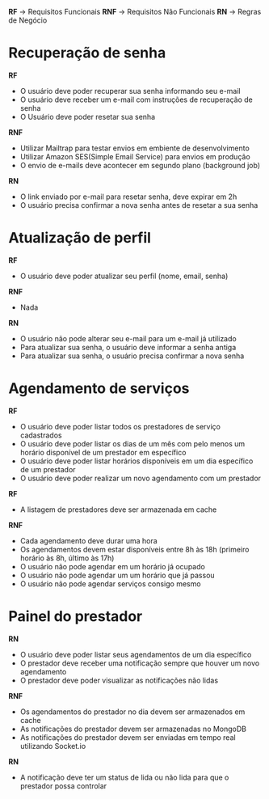 **RF**  ->  Requisitos Funcionais
**RNF** ->  Requisitos Não Funcionais
**RN**  ->  Regras de Negócio 

# Recuperação de senha

**RF**
- O usuário deve poder recuperar sua senha informando seu e-mail
- O usuário deve receber um e-mail com instruções de recuperação de senha
- O Usuário deve poder resetar sua senha

**RNF**
- Utilizar Mailtrap para testar envios em embiente de desenvolvimento
- Utilizar Amazon SES(Simple Email Service) para envios em produção
- O envio de e-mails deve acontecer em segundo plano (background job)

**RN**
- O link enviado por e-mail para resetar senha, deve expirar em 2h
- O usuário precisa confirmar a nova senha antes de resetar a sua senha

# Atualização de perfil

**RF**
- O usuário deve poder atualizar seu perfil (nome, email, senha)

**RNF**
- Nada

**RN**
- O usuário não pode alterar seu e-mail para um e-mail já utilizado
- Para atualizar sua senha, o usuário deve informar a senha antiga
- Para atualizar sua senha, o usuário precisa confirmar a nova senha

# Agendamento de serviços

**RF**
- O usuário deve poder listar todos os prestadores de serviço cadastrados
- O usuário deve poder listar os dias de um mês com pelo menos um horário disponível de um prestador em específico
- O usuário deve poder listar horários disponíveis em um dia específico de um prestador
- O usuário deve poder realizar um novo agendamento com um prestador

**RF**
- A listagem de prestadores deve ser armazenada em cache

**RNF**
- Cada agendamento deve durar uma hora
- Os agendamentos devem estar disponíveis entre 8h às 18h (primeiro horário às 8h, último às 17h)
- O usuário não pode agendar em um horário já ocupado
- O usuário não pode agendar um um horário que já passou
- O usuário não pode agendar serviços consigo mesmo

# Painel do prestador

**RN**
- O usuário deve poder listar seus agendamentos de um dia específico
- O prestador deve receber uma notificação sempre que houver um novo agendamento
- O prestador deve poder visualizar as notificações não lidas

**RNF**
- Os agendamentos do prestador no dia devem ser armazenados em cache
- As notificações do prestador devem ser armazenadas no MongoDB
- As notificações do prestador devem ser enviadas em tempo real utilizando Socket.io

**RN**
- A notificação deve ter um status de lida ou não lida para que o prestador possa controlar